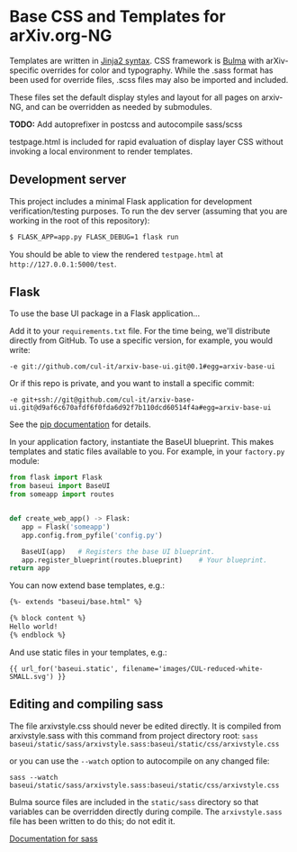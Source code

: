 # Base CSS and Templates for arXiv.org-NG

Templates are written in [Jinja2 syntax](http://jinja.pocoo.org/docs/2.9/). CSS
framework is [Bulma](http://bulma.io) with arXiv-specific overrides for color
and typography. While the .sass format has been used for override files, .scss
files may also be imported and included.

These files set the default display styles and layout for all pages on
arxiv-NG, and can be overridden as needed by submodules.

**TODO:** Add autoprefixer in postcss and autocompile sass/scss

testpage.html is included for rapid evaluation of display layer CSS without
invoking a local environment to render templates.

## Development server

This project includes a minimal Flask application for development
verification/testing purposes. To run the dev server (assuming that you are
working in the root of this repository):

```bash
$ FLASK_APP=app.py FLASK_DEBUG=1 flask run
```

You should be able to view the rendered ``testpage.html`` at
``http://127.0.0.1:5000/test``.

## Flask

To use the base UI package in a Flask application...

Add it to your ``requirements.txt`` file. For the time being, we'll
distribute directly from GitHub. To use a specific version, for example, you
would write:

``-e git://github.com/cul-it/arxiv-base-ui.git@0.1#egg=arxiv-base-ui``

Or if this repo is private, and you want to install a specific commit:

``-e git+ssh://git@github.com/cul-it/arxiv-base-ui.git@d9af6c670afdf6f0fda6d92f7b110dcd60514f4a#egg=arxiv-base-ui``

See the [pip documentation](https://pip.pypa.io/en/latest/reference/pip_install/#git)
for details.

In your application factory, instantiate the BaseUI blueprint. This makes
templates and static files available to you. For example, in your
``factory.py`` module:

```python
from flask import Flask
from baseui import BaseUI
from someapp import routes


def create_web_app() -> Flask:
   app = Flask('someapp')
   app.config.from_pyfile('config.py')

   BaseUI(app)   # Registers the base UI blueprint.
   app.register_blueprint(routes.blueprint)    # Your blueprint.
return app
```

You can now extend base templates, e.g.:

```html
{%- extends "baseui/base.html" %}

{% block content %}
Hello world!
{% endblock %}
```

And use static files in your templates, e.g.:

```
{{ url_for('baseui.static', filename='images/CUL-reduced-white-SMALL.svg') }}
```

## Editing and compiling sass

The file arxivstyle.css should never be edited directly. It is compiled from arxivstyle.sass with this command from project directory root:
```sass baseui/static/sass/arxivstyle.sass:baseui/static/css/arxivstyle.css```

or you can use the ``--watch`` option to autocompile on any changed file:

```sass --watch baseui/static/sass/arxivstyle.sass:baseui/static/css/arxivstyle.css```

Bulma source files are included in the ``static/sass`` directory so that variables can be overridden directly during compile. The ``arxivstyle.sass`` file has been written to do this; do not edit it.

[Documentation for sass](http://sass-lang.com/documentation/file.SASS_REFERENCE.html)
